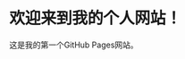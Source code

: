 <!DOCTYPE html>
<html>
<head>
    <title>我的个人网站</title>
</head>
<body>
    <h1>欢迎来到我的个人网站！</h1>
    <p>这是我的第一个GitHub Pages网站。</p>
</body>
</html>
